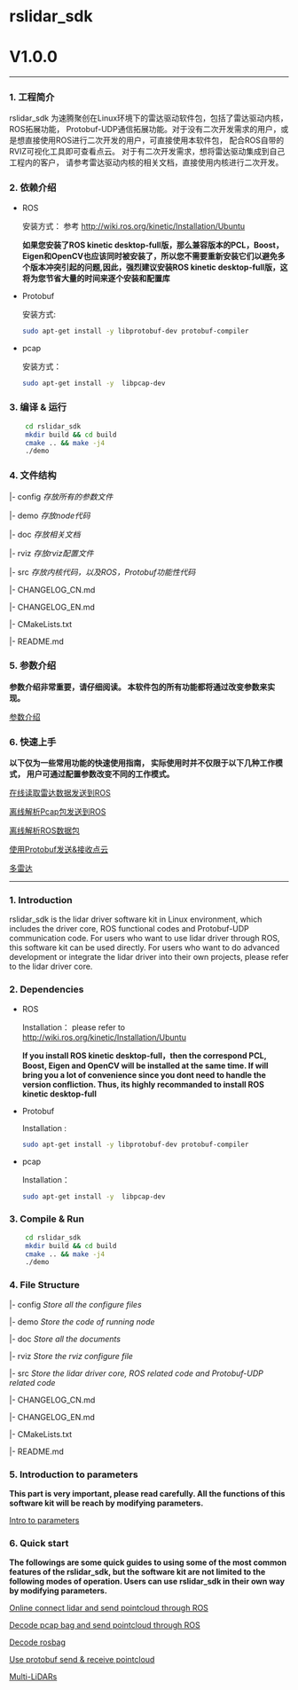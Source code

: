 # **rslidar_sdk** 

# **V1.0.0**



---



### 1. 工程简介
  rslidar_sdk 为速腾聚创在Linux环境下的雷达驱动软件包，包括了雷达驱动内核， ROS拓展功能， Protobuf-UDP通信拓展功能。对于没有二次开发需求的用户，或是想直接使用ROS进行二次开发的用户，可直接使用本软件包， 配合ROS自带的RVIZ可视化工具即可查看点云。 对于有二次开发需求，想将雷达驱动集成到自己工程内的客户， 请参考雷达驱动内核的相关文档，直接使用内核进行二次开发。



### 2. 依赖介绍

- ROS 

  安装方式： 参考 http://wiki.ros.org/kinetic/Installation/Ubuntu 

  **如果您安装了ROS kinetic desktop-full版，那么兼容版本的PCL，Boost，Eigen和OpenCV也应该同时被安装了，所以您不需要重新安装它们以避免多个版本冲突引起的问题,因此，强烈建议安装ROS kinetic desktop-full版，这将为您节省大量的时间来逐个安装和配置库**

- Protobuf 

  安装方式:

  ```sh
  sudo apt-get install -y libprotobuf-dev protobuf-compiler
  ```

- pcap 

  安装方式：

  ```sh
  sudo apt-get install -y  libpcap-dev
  ```



### 3. 编译 & 运行

```sh
    cd rslidar_sdk
    mkdir build && cd build
    cmake .. && make -j4
    ./demo
```



### 4. 文件结构

|- config												*存放所有的参数文件*

|- demo												*存放node代码*

|- doc													*存放相关文档*

|- rviz													*存放rviz配置文件*

|- src													 *存放内核代码，以及ROS，Protobuf功能性代码*

|- CHANGELOG_CN.md					 

|- CHANGELOG_EN.md

|- CMakeLists.txt

|- README.md



### 5. 参数介绍

**参数介绍非常重要，请仔细阅读。 本软件包的所有功能都将通过改变参数来实现。**

[参数介绍](doc/intro/parameter_intro.md)

### 6. 快速上手

**以下仅为一些常用功能的快速使用指南， 实际使用时并不仅限于以下几种工作模式， 用户可通过配置参数改变不同的工作模式。**

[在线读取雷达数据发送到ROS](doc/howto/how_to_online_send_points_ros.md)

[离线解析Pcap包发送到ROS](doc/howto/how_to_offline_decode_pcap.md)

[离线解析ROS数据包](doc/howto/how_to_offline_decode_pcap.md)

[使用Protobuf发送&接收点云](doc/howto/how_to_send_and_receive_points_protobuf.md)

[多雷达](doc/howto/how_to_use_multi_lidars.md)





---



### 1. Introduction

rslidar_sdk is the lidar driver software kit in Linux environment, which includes the driver core, ROS functional codes and Protobuf-UDP communication code. For users who want to use lidar driver through ROS, this software kit can be used directly. For users who want to do advanced development or integrate the lidar driver into their own projects, please refer to the lidar driver core. 



### 2. Dependencies

- ROS 

  Installation： please refer to  http://wiki.ros.org/kinetic/Installation/Ubuntu 

  **If you install ROS kinetic desktop-full，then the correspond PCL, Boost, Eigen and OpenCV will be installed at the same time. If will bring you a lot of convenience since you dont need to handle the version confliction. Thus, its highly recommanded to install ROS kinetic desktop-full**

- Protobuf 

  Installation :

  ```sh
  sudo apt-get install -y libprotobuf-dev protobuf-compiler
  ```

- pcap 

  Installation：

  ```sh
  sudo apt-get install -y  libpcap-dev
  ```



### 3. Compile & Run

```sh
    cd rslidar_sdk
    mkdir build && cd build
    cmake .. && make -j4
    ./demo
```



### 4. File Structure

|- config												*Store all the configure files*

|- demo												*Store the code of running node* 

|- doc													*Store all the documents*

|- rviz													*Store the rviz configure file*

|- src													 *Store the lidar driver core, ROS related code and Protobuf-UDP related code*

|- CHANGELOG_CN.md					 

|- CHANGELOG_EN.md

|- CMakeLists.txt

|- README.md



### 5. Introduction to parameters

**This part is very important, please read carefully. All the functions of this software kit will be reach by modifying parameters.**

[Intro to parameters](doc/intro/parameter_intro.md)



### 6. Quick start

**The followings are some quick guides to using some of the most common features of the rslidar_sdk, but the software kit are not limited to the following modes of operation. Users can use rslidar_sdk in their own way by modifying parameters.**

[Online connect lidar and send pointcloud through ROS](doc/howto/how_to_online_send_points_ros.md)

[Decode pcap bag and send pointcloud through ROS](doc/howto/how_to_offline_decode_pcap.md)

[Decode rosbag](doc/howto/how_to_offline_decode_pcap.md)

[Use protobuf send & receive pointcloud](doc/howto/how_to_send_and_receive_points_protobuf.md)

[Multi-LiDARs](doc/howto/how_to_use_multi_lidars.md)


